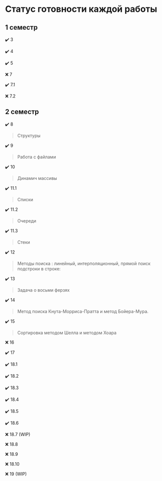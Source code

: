 # Статус готовности каждой работы

## 1 семестр

✔️ 3

✔️ 4

✔️ 5

❌ 7

✔️ 7.1

❌ 7.2

## 2 семестр

✔️ 8
> Структуры

✔️ 9
> Работа с файлами

✔️ 10
> Динамич массивы

✔️ 11.1
> Списки

✔️ 11.2
> Очереди

✔️ 11.3
> Стеки

✔️ 12
> Методы поиска : линейный, интерполяционный, прямой поиск подстроки в строке:

✔️ 13
> Задача о восьми ферзях

✔️ 14
> Метод поиска Кнута-Морриса-Пратта и метод Бойера-Мура.

✔️ 15
> Сортировка методом Шелла и методом Хоара

❌ 16

✔️ 17

✔️ 18.1

✔️ 18.2

✔️ 18.3

✔️ 18.4

✔️ 18.5

✔️ 18.6

❌ 18.7 (WIP)

❌ 18.8

❌ 18.9

❌ 18.10

❌ 19 (WIP)
